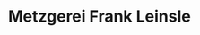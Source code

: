---
title: "Metzgerei Frank Leinsle"
url: /pfaffenhausen/metzgerei-frank-leinsle/
shop: Metzgerei
---